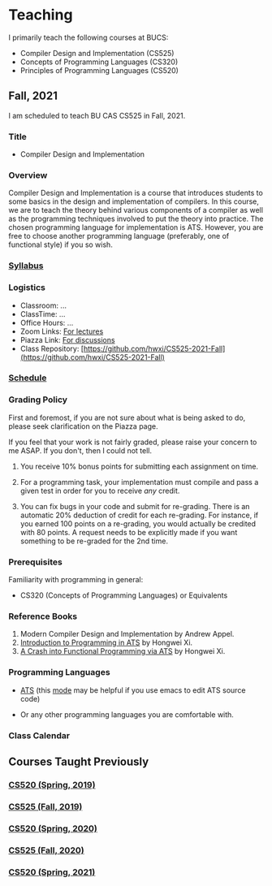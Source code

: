 # Teaching

I primarily teach the following courses at BUCS:

* Compiler Design and Implementation (CS525)
* Concepts of Programming Languages (CS320)
* Principles of Programming Languages (CS520)

## Fall, 2021

I am scheduled to teach BU CAS CS525 in Fall, 2021.

### Title

* Compiler Design and Implementation

### Overview

Compiler Design and Implementation is a course that introduces
students to some basics in the design and implementation of
compilers. In this course, we are to teach the theory behind various
components of a compiler as well as the programming techniques
involved to put the theory into practice. The chosen programming
language for implementation is ATS. However, you are free to choose
another programming language (preferably, one of functional style) if
you so wish.

### [Syllabus](./CS525/2021F/syllabus.pdf)

### Logistics

* Classroom: ...
* ClassTime: ...
* Office Hours: ...
* Zoom Links: [For lectures](...)
* Piazza Link: [For discussions](...)
* Class Repository: [https://github.com/hwxi/CS525-2021-Fall](https://github.com/hwxi/CS525-2021-Fall)

### [Schedule](./CS525/2021F/schedule.txt)

### Grading Policy

First and foremost, if you are not sure about what is being asked
to do, please seek clarification on the Piazza page.

If you feel that your work is not fairly graded, please raise your
concern to me ASAP. If you don't, then I could not tell.

1. You receive 10% bonus points for submitting each assignment on time.

2. For a programming task, your implementation must compile and pass a
given test in order for you to receive *any* credit.

3. You can fix bugs in your code and submit for re-grading. There is
an automatic 20% deduction of credit for each re-grading.  For
instance, if you earned 100 points on a re-grading, you would actually
be credited with 80 points.  A request needs to be explicitly made if
you want something to be re-graded for the 2nd time.

### Prerequisites

Familiarity with programming in general:

* CS320 (Concepts of Programming Languages) or Equivalents

### Reference Books
  
1. Modern Compiler Design and Implementation by Andrew Appel.
2. [Introduction to Programming in ATS](http://ats-lang.sourceforge.net/DOCUMENT/INT2PROGINATS/HTML/HTMLTOC/book1.html) by Hongwei Xi.
3. [A Crash into Functional Programming via ATS](http://ats-lang.sourceforge.net/DOCUMENT/ATS2FUNCRASH/HTML/HTMLTOC/book1.html) by Hongwei Xi.

### Programming Languages

* [ATS](http://www.ats-lang.org) (this
  [mode](http://ats-lang.sourceforge.net/DOCUMENT/ATS-Postiats/utils/emacs/ats2-mode.el)
  may be helpful if you use emacs to edit ATS source code)

* Or any other programming languages you are comfortable with.

### Class Calendar

## Courses Taught Previously

### [CS520 (Spring, 2019)](./CS520/2019S/.)
### [CS525 (Fall, 2019)](./CS525/2019F/.)
### [CS520 (Spring, 2020)](./CS520/2020S/.)
### [CS525 (Fall, 2020)](./CS525/2020F/.)
### [CS520 (Spring, 2021)](./CS520/2021S/.)

